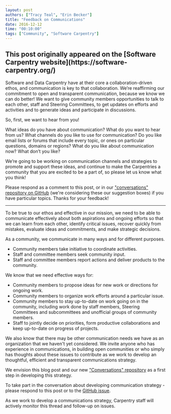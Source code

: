 ```yaml
---
layout: post
authors: ["Tracy Teal", "Erin Becker"]
title: "Feedback on Communications"
date: 2016-12-12
time: "00:10:00"
tags: ["Community", "Software Carpentry"]
---
```


<h2>This post originally appeared on the [Software Carpentry website](https://software-carpentry.org/)</h2>

Software and Data Carpentry have at their core a collaboration-driven ethos, and communication is key to that collaboration. 
We’re reaffirming our commitment to open and transparent communication, because we know we can do better! We want to give community 
members opportunities to talk to each other, staff and Steering Committees, to get updates on efforts and activities and to generate ideas 
and participate in discussions.  

So, first, we want to hear from you!  

What ideas do you have about communication? What do you want to hear from us? What channels do you like to use for communication? 
Do you like email lists or forums that include every topic, or ones on particular questions, domains or regions? What do you like about 
communication now? What don’t you like?  

We’re going to be working on communication channels and strategies to promote and support these ideas, and continue to make the 
Carpentries a community that you are excited to be a part of, so please let us know what you think!  

Please respond as a comment to this post, or in our 
["conversations" repository on GitHub](https://github.com/carpentries/conversations/issues/1)
(we're considering these our suggestion boxes) if you have particular topics. Thanks for your feedback!

-------
To be true to our ethos and effective in our mission, we need to be able to communicate effectively about both aspirations and ongoing efforts so that we can learn from each other, identify critical issues, recover quickly from mistakes, evaluate ideas and commitments, and make strategic decisions.  

As a community, we communicate in many ways and for different purposes.  

- Community members take initiative to coordinate activities.  
- Staff and committee members seek community input.  
- Staff and committee members report actions and deliver products to the community.  

We know that we need effective ways for:  

- Community members to propose ideas for new work or directions for ongoing work.  
- Community members to organize work efforts around a particular issue.  
- Community members to stay up-to-date on work going on in the community, including work done by staff members, Steering Committees and subcommittees and unofficial groups of community members.  
- Staff to jointly decide on priorities, form productive collaborations and keep up-to-date on progress of projects.  

We also know that there may be other communication needs we have as an organization that we haven't yet considered. We invite anyone who has experience in communications, in building open communities or who simply has thoughts about these issues to contribute as we
work to develop an thoughtful, efficient and transparent communications strategy.  

We envision this blog post and our new ["Conversations" repository](https://github.com/carpentries/conversations) as a first step in developing this strategy.  

To take part in the conversation about developing communication strategy - please respond to this post or to the [GitHub issue](https://github.com/carpentries/conversations/issues/1).  

As we work to develop a communications strategy, Carpentry staff will actively monitor this thread and follow-up on issues.

